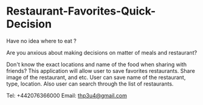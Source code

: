 # Restaurant-Favorites-Quick-Decision
Have no idea where to eat ?

Are you anxious about making decisions on matter of meals and restaurant?

Don't know the exact locations and name of the food when sharing with friends?
This application will allow user to save favorites restaurants. Share image of the restaurant, and etc. User can save name of the restaurant, type, location. Also user can search through the list of restaurants. 

Tel: +442076366000
Email: thp3u4@gmail.com
